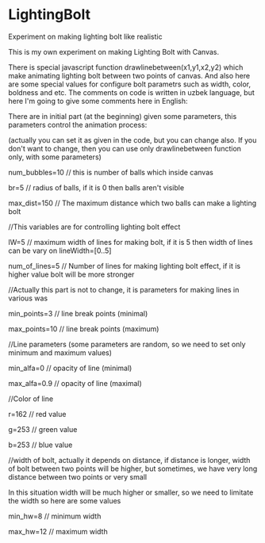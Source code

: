 # LightingBolt
Experiment on making lighting bolt like realistic

This is my own experiment on making Lighting Bolt with Canvas.

There is special javascript function drawlinebetween(x1,y1,x2,y2) which make animating lighting bolt between two points of canvas.
And also here are some special values for configure bolt parametrs such as width, color, boldness and etc.
The comments on code is written in uzbek language, but here I'm going to give some comments here in English:

There are in initial part (at the beginning) given some parameters, this parameters control the animation process:

(actually you can set it as given in the code, but you can change also.
If you don't want to change, then you can use only drawlinebetween function only, with some parameters)

num_bubbles=10 // this is number of balls which inside canvas

br=5 // radius of balls, if it is 0 then balls aren't visible

max_dist=150 // The maximum distance which two balls can make a lighting bolt

//This variables are for controlling lighting bolt effect

lW=5 // maximum width of lines for making bolt, if it is 5 then width of lines can be vary on lineWidth=[0..5]

num_of_lines=5 // Number of lines for making lighting bolt effect, if it is higher value bolt will be more stronger

//Actually this part is not to change, it is parameters for making lines in various was

min_points=3 // line break points (minimal)

max_points=10 // line break points (maximum)

//Line parameters (some parameters are random, so we need to set only minimum and maximum values)

min_alfa=0 // opacity of line (minimal)

max_alfa=0.9 // opacity of line (maximal)

//Color of line

r=162 // red value

g=253 // green value

b=253 // blue value

//width of bolt, actually it depends on distance, if distance is longer, width of bolt between two points will be higher,
but sometimes, we have very long distance between two points or very small

In this situation width will be much higher or smaller, so we need to limitate the width so here are some values

min_hw=8 // minimum width

max_hw=12 // maximum width
